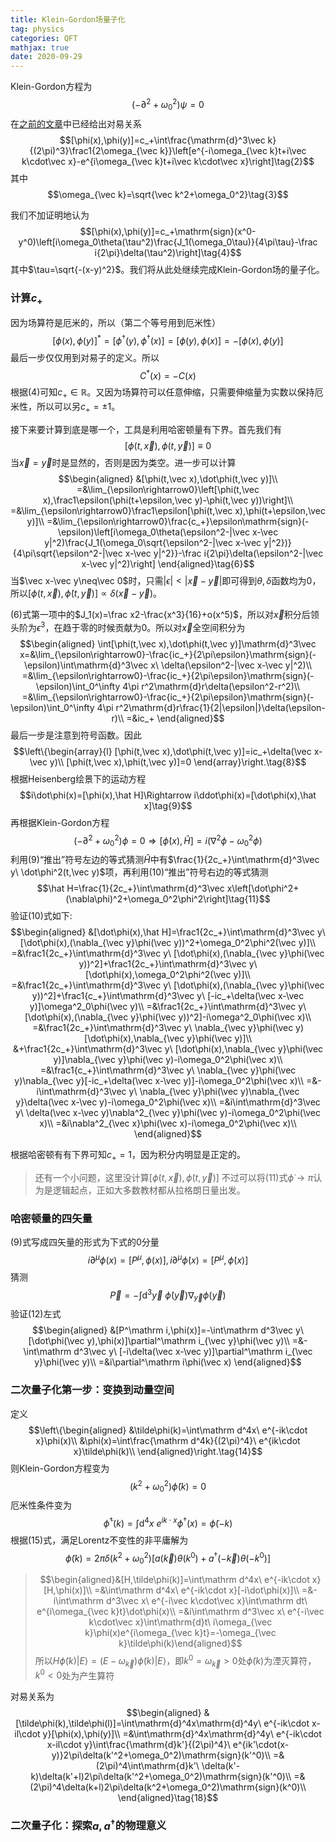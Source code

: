 ```yaml
---
title: Klein-Gordon场量子化
tag: physics
categories: QFT
mathjax: true
date: 2020-09-29
---
```


Klein-Gordon方程为
$$\left(-\partial^2+\omega_0^2\right)\psi=0\tag{1}$$
在[之前的文章](/2020/09/25/标量场理论)中已经给出对易关系
$$[\phi(x),\phi(y)]=c_+\int\frac{\mathrm{d}^3\vec k}{(2\pi)^3}\frac1{2\omega_{\vec k}}\left[e^{-i\omega_{\vec k}t+i\vec k\cdot\vec x}-e^{i\omega_{\vec k}t+i\vec k\cdot\vec x}\right]\tag{2}$$
其中
$$\omega_{\vec k}=\sqrt{\vec k^2+\omega_0^2}\tag{3}$$

我们不加证明地认为
$$[\phi(x),\phi(y)]=c_+\mathrm{sign}(x^0-y^0)\left[i\omega_0\theta(\tau^2)\frac{J_1(\omega_0\tau)}{4\pi\tau}-\frac i{2\pi}\delta(\tau^2)\right]\tag{4}$$
其中$\tau=\sqrt{-(x-y)^2}$。我们将从此处继续完成Klein-Gordon场的量子化。
<!--more-->
### 计算$c_+$
因为场算符是厄米的，所以（第二个等号用到厄米性）
$$[\phi(x),\phi(y)]^*=[\phi^\dagger(y),\phi^\dagger(x)]=[\phi(y),\phi(x)]=-[\phi(x),\phi(y)]$$
最后一步仅仅用到对易子的定义。所以
$$C^*(x)=-C(x)$$
根据(4)可知$c_+\in\mathbb R$。又因为场算符可以任意伸缩，只需要伸缩量为实数以保持厄米性，所以可以另$c_+=\pm1$。

接下来要计算到底是哪一个，工具是利用哈密顿量有下界。首先我们有
$$[\phi(t,\vec x),\phi(t,\vec y)]\equiv 0\tag{5}$$
当$\vec x=\vec y$时是显然的，否则是因为类空。进一步可以计算
$$\begin{aligned}
&[\phi(t,\vec x),\dot\phi(t,\vec y)]\\
=&\lim_{\epsilon\rightarrow0}\left[\phi(t,\vec x),\frac1\epsilon(\phi(t+\epsilon,\vec y)-\phi(t,\vec y))\right]\\
=&\lim_{\epsilon\rightarrow0}\frac1\epsilon[\phi(t,\vec x),\phi(t+\epsilon,\vec y)]\\
=&\lim_{\epsilon\rightarrow0}\frac{c_+}\epsilon\mathrm{sign}(-\epsilon)\left[i\omega_0\theta(\epsilon^2-|\vec x-\vec y|^2)\frac{J_1(\omega_0\sqrt{\epsilon^2-|\vec x-\vec y|^2})}{4\pi\sqrt{\epsilon^2-|\vec x-\vec y|^2}}-\frac i{2\pi}\delta(\epsilon^2-|\vec x-\vec y|^2)\right]
\end{aligned}\tag{6}$$
当$\vec x-\vec y\neq\vec 0$时，只需$|\epsilon|<|\vec x-\vec y|$即可得到$\theta,\delta$函数均为$0$，所以$[\phi(t,\vec x),\dot\phi(t,\vec y)]\propto\delta(\vec x-\vec y)$。

(6)式第一项中的$J_1(x)=\frac x2-\frac{x^3}{16}+o(x^5)$，所以对$\vec x$积分后领头阶为$\epsilon^3$，在趋于零的时候贡献为$0$。所以对$\vec x$全空间积分为
$$\begin{aligned}
\int[\phi(t,\vec x),\dot\phi(t,\vec y)]\mathrm{d}^3\vec x=&\lim_{\epsilon\rightarrow0}-\frac{ic_+}{2\pi\epsilon}\mathrm{sign}(-\epsilon)\int\mathrm{d}^3\vec x\ \delta(\epsilon^2-|\vec x-\vec y|^2)\\
=&\lim_{\epsilon\rightarrow0}-\frac{ic_+}{2\pi\epsilon}\mathrm{sign}(-\epsilon)\int_0^\infty 4\pi r^2\mathrm{d}r\delta(\epsilon^2-r^2)\\
=&\lim_{\epsilon\rightarrow0}-\frac{ic_+}{2\pi\epsilon}\mathrm{sign}(-\epsilon)\int_0^\infty 4\pi r^2\mathrm{d}r\frac{1}{2|\epsilon|}\delta(\epsilon-r)\\
=&ic_+
\end{aligned}$$
最后一步是注意到符号函数。因此
$$\left\{\begin{array}{l}
[\phi(t,\vec x),\dot\phi(t,\vec y)]=ic_+\delta(\vec x-\vec y)\\
[\phi(t,\vec x),\phi(t,\vec y)]=0
\end{array}\right.\tag{8}$$
根据Heisenberg绘景下的运动方程
$$i\dot\phi(x)=[\phi(x),\hat H]\Rightarrow i\ddot\phi(x)=[\dot\phi(x),\hat x]\tag{9}$$
再根据Klein-Gordon方程
$$(-\partial^2+\omega_0^2)\phi=0\Rightarrow[\dot\phi(x),\hat H]=i(\nabla^2\phi-\omega_0^2\phi)\tag{10}$$
利用(9)“推出”符号左边的等式猜测$\hat H$中有$\frac{1}{2c_+}\int\mathrm{d}^3\vec y\ \dot\phi^2(t,\vec y)$项，再利用(10)“推出”符号右边的等式猜测
$$\hat H=\frac{1}{2c_+}\int\mathrm{d}^3\vec x\left[\dot\phi^2+(\nabla\phi)^2+\omega_0^2\phi^2\right]\tag{11}$$
验证(10)式如下:
$$\begin{aligned}
&[\dot\phi(x),\hat H]=\frac1{2c_+}\int\mathrm{d}^3\vec y\ [\dot\phi(x),(\nabla_{\vec y}\phi(\vec y))^2+\omega_0^2\phi^2(\vec y)]\\
=&\frac1{2c_+}\int\mathrm{d}^3\vec y\ [\dot\phi(x),(\nabla_{\vec y}\phi(\vec y))^2]+\frac1{2c_+}\int\mathrm{d}^3\vec y\ [\dot\phi(x),\omega_0^2\phi^2(\vec y)]\\
=&\frac1{2c_+}\int\mathrm{d}^3\vec y\ [\dot\phi(x),(\nabla_{\vec y}\phi(\vec y))^2]+\frac1{c_+}\int\mathrm{d}^3\vec y\ [-ic_+\delta(\vec x-\vec y)]\omega^2_0\phi(\vec y)\\
=&\frac1{2c_+}\int\mathrm{d}^3\vec y\ [\dot\phi(x),(\nabla_{\vec y}\phi(\vec y))^2]-i\omega^2_0\phi(\vec x)\\
=&\frac1{2c_+}\int\mathrm{d}^3\vec y\ \nabla_{\vec y}\phi(\vec y)[\dot\phi(x),\nabla_{\vec y}\phi(\vec y)]\\
 &+\frac1{2c_+}\int\mathrm{d}^3\vec y\ [\dot\phi(x),\nabla_{\vec y}\phi(\vec y)]\nabla_{\vec y}\phi(\vec y)-i\omega_0^2\phi(\vec x)\\
=&\frac1{c_+}\int\mathrm{d}^3\vec y\ \nabla_{\vec y}\phi(\vec y)\nabla_{\vec y}[-ic_+\delta(\vec x-\vec y)]-i\omega_0^2\phi(\vec x)\\
=&-i\int\mathrm{d}^3\vec y\ \nabla_{\vec y}\phi(\vec y)\nabla_{\vec y}\delta(\vec x-\vec y)-i\omega_0^2\phi(\vec x)\\
=&i\int\mathrm{d}^3\vec y\ \delta(\vec x-\vec y)\nabla^2_{\vec y}\phi(\vec y)-i\omega_0^2\phi(\vec x)\\
=&i\nabla^2_{\vec x}\phi(\vec x)-i\omega_0^2\phi(\vec x)\\
\end{aligned}$$

根据哈密顿有有下界可知$c_+=1$，因为积分内明显是正定的。
> 还有一个小问题，这里没计算$[\dot\phi(t,\vec x),\dot\phi(t,\vec y)]$
> 不过可以将(11)式$\dot\phi\rightarrow\pi$认为是逻辑起点，正如大多数教材都从拉格朗日量出发。

### 哈密顿量的四矢量
(9)式写成四矢量的形式为下式的$0$分量
$$i\partial^\mu\phi(x)=[P^\mu,\phi(x)],i\partial^\mu\dot\phi(x)=[P^\mu,\dot\phi(x)]\tag{12}$$
猜测
$$\vec P=-\int\mathrm{d}^3\vec y\ \dot\phi(\vec y)\nabla_{\vec y}\phi(\vec y)\tag{13}$$
验证(12)左式
$$\begin{aligned}
&[P^\mathrm i,\phi(x)]=-\int\mathrm d^3\vec y\ [\dot\phi(\vec y),\phi(x)]\partial^\mathrm i_{\vec y}\phi(\vec y)\\
=&-\int\mathrm d^3\vec y\ [-i\delta(\vec x-\vec y)]\partial^\mathrm i_{\vec y}\phi(\vec y)\\
=&i\partial^\mathrm i\phi(\vec x)
\end{aligned}$$
### 二次量子化第一步：变换到动量空间
定义
$$\left\{\begin{aligned}
&\tilde\phi(k)=\int\mathrm d^4x\ e^{-ik\cdot x}\phi(x)\\
&\phi(x)=\int\frac{\mathrm d^4k}{(2\pi)^4}\ e^{ik\cdot x}\tilde\phi(k)\\
\end{aligned}\right.\tag{14}$$
则Klein-Gordon方程变为
$$(k^2+\omega_0^2)\tilde\phi(k)=0\tag{15}$$
厄米性条件变为
$$\tilde\phi^\dagger(k)=\int\mathrm d^4x\ e^{ik\cdot x}\phi^\dagger(x)=\tilde\phi(-k)\tag{16}$$
根据(15)式，满足Lorentz不变性的非平庸解为
$$\tilde\phi(k)=2\pi\delta(k^2+\omega_0^2)\left[a(\vec k)\theta(k^0)+a^\dagger(-\vec k)\theta(-k^0)\right]\tag{17}$$
> $$\begin{aligned}&[H,\tilde\phi(k)]=\int\mathrm d^4x\ e^{-ik\cdot x}[H,\phi(x)]\\
> =&\int\mathrm d^4x\ e^{-ik\cdot x}[-i\dot\phi(x)]\\
> =&-i\int\mathrm d^3\vec x\ e^{-i\vec k\cdot\vec x}\int\mathrm dt\ e^{i\omega_{\vec k}t}\dot\phi(x)\\
> =&i\int\mathrm d^3\vec x\ e^{-i\vec k\cdot\vec x}\int\mathrm{d}t\ i\omega_{\vec k}\phi(x)e^{i\omega_{\vec k}t}=-\omega_{\vec k}\tilde\phi(k)\end{aligned}$$
> 所以$H\tilde\phi(k)|E\rangle=(E-\omega_{\vec k})\tilde\phi(k)|E\rangle$，即$k^0=\omega_{\vec k}>0$处$\tilde\phi(k)$为湮灭算符，$k^0<0$处为产生算符

对易关系为
$$\begin{aligned}
&[\tilde\phi(k),\tilde\phi(l)]=\int\mathrm{d}^4x\mathrm{d}^4y\ e^{-ik\cdot x-il\cdot y}[\phi(x),\phi(y)]\\
=&\int\mathrm{d}^4x\mathrm{d}^4y\ e^{-ik\cdot x-il\cdot y}\int\frac{\mathrm{d}k'}{(2\pi)^4}\ e^{ik'\cdot(x-y)}2\pi\delta(k'^2+\omega_0^2)\mathrm{sign}(k'^0)\\
=&(2\pi)^4\int\mathrm{d}k'\ \delta(k'-k)\delta(k'+l)2\pi\delta(k'^2+\omega_0^2)\mathrm{sign}(k'^0)\\
=&(2\pi)^4\delta(k+l)2\pi\delta(k^2+\omega_0^2)\mathrm{sign}(k^0)\\
\end{aligned}\tag{18}$$

### 二次量子化：探索$a,a^\dagger$的物理意义